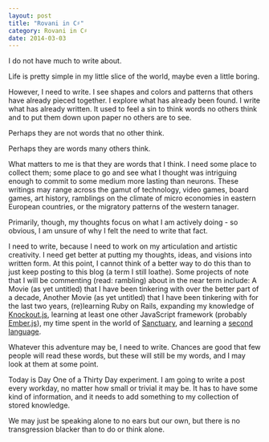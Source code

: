 ```yaml
---
layout: post
title: "Rovani in C♯"
category: Rovani in C♯
date: 2014-03-03
---
```


I do not have much to write about.

Life is pretty simple in my little slice of the world, maybe even a little boring.

However, I need to write. I see shapes and colors and patterns that others have already pieced together. I explore what has already been found. I write what has already written. It used to feel a sin to think words no others think and to put them down upon paper no others are to see.

Perhaps they are not words that no other think.

Perhaps they are words many others think.

What matters to me is that they are words that I think. I need some place to collect them; some place to go and see what I thought was intriguing enough to commit to some medium more lasting than neurons. These writings may range across the gamut of technology, video games, board games, art history, ramblings on the climate of micro economies in eastern European countries, or the migratory patterns of the western tanager.

Primarily, though, my thoughts focus on what I am actively doing - so obvious, I am unsure of why I felt the need to write that fact.

I need to write, because I need to work on my articulation and artistic creativity. I need get better at putting my thoughts, ideas, and visions into written form. At this point, I cannot think of a better way to do this than to just keep posting to this blog (a term I still loathe). Some projects of note that I will be commenting (read: rambling) about in the near term include: A Movie (as yet untitled) that I have been tinkering with over the better part of a decade, Another Movie (as yet untitled) that I have been tinkering with for the last two years, (re)learning Ruby on Rails, expanding my knowledge of [Knockout.js](http://knockoutjs.com/), learning at least one other JavaScript framework (probably [Ember.js](http://emberjs.com/)), my time spent in the world of [Sanctuary](http://us.battle.net/d3/en/), and learning a [second language](https://www.duolingo.com/drovani).

Whatever this adventure may be, I need to write. Chances are good that few people will read these words, but these will still be my words, and I may look at them at some point.

Today is Day One of a Thirty Day experiment. I am going to write a post every workday, no matter how small or trivial it may be. It has to have some kind of information, and it needs to add something to my collection of stored knowledge.

We may just be speaking alone to no ears but our own, but there is no transgression blacker than to do or think alone.
